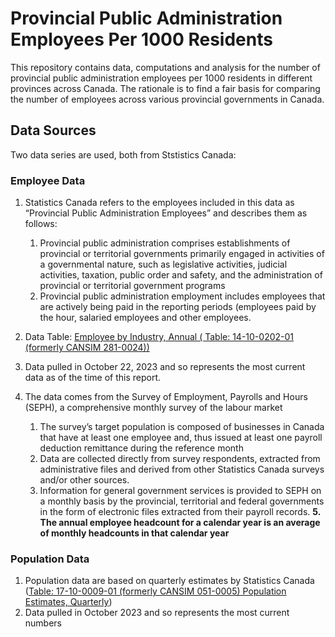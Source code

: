 # Provincial Public Administration Employees Per 1000 Residents

This repository contains data, computations and analysis for the number of provincial public administration employees per 1000 residents in different provinces across Canada. The rationale is to find a fair basis for comparing the number of employees across various provincial governments in Canada.

## Data Sources
Two data series are used, both from Ststistics Canada:

### Employee Data
1. Statistics Canada refers to the employees included in this data as “Provincial Public Administration Employees” and describes them as follows:
    1. Provincial public administration comprises establishments of provincial or territorial governments primarily engaged in activities of a governmental nature, such as legislative activities, judicial activities, taxation, public order and safety, and the administration of provincial or territorial government programs
    2. Provincial public administration employment includes employees that are actively being paid in the reporting periods (employees paid by the hour, salaried employees and other employees.
    
2. Data Table: [Employee by Industry, Annual ( Table: 14-10-0202-01 (formerly CANSIM 281-0024))](https://www150.statcan.gc.ca/t1/tbl1/en/tv.action?pid=1410020201)

3. Data pulled in October 22, 2023 and so represents the most current data as of the time of this report.
4. The data comes from the Survey of Employment, Payrolls and Hours (SEPH), a comprehensive monthly survey of the labour market
    1. The survey’s target population is composed of businesses in Canada that have at least one employee and, thus issued at least one payroll deduction remittance during the reference month
    2. Data are collected directly from survey respondents, extracted from administrative files and derived from other Statistics Canada surveys and/or other sources.
    3. Information for general government services is provided to SEPH on a monthly basis by the provincial, territorial and federal governments in the form of electronic files extracted from their payroll records.
**5. The annual employee headcount for a calendar year is an average of monthly headcounts in that calendar year**

### Population Data
1. Population data are based on quarterly estimates by Statistics Canada ([Table: 17-10-0009-01 (formerly CANSIM 051-0005) Population Estimates, Quarterly](https://www150.statcan.gc.ca/t1/tbl1/en/tv.action?pid=1710000901))
2. Data pulled in October 2023 and so represents the most current numbers

